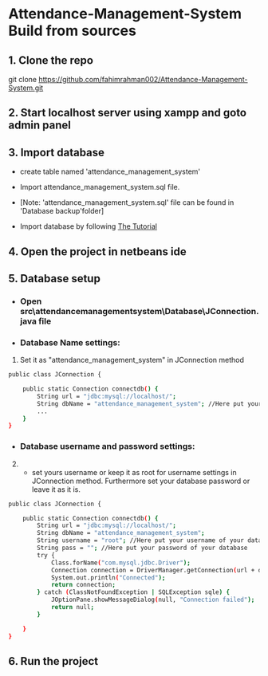 # Attendance-Management-System Build from sources

## 1. Clone the repo

git clone https://github.com/fahimrahman002/Attendance-Management-System.git

## 2. Start localhost server using xampp and goto admin panel

## 3. Import database

- create table named 'attendance_management_system'

- Import attendance_management_system.sql file.

* [Note: 'attendance_management_system.sql' file can be found in 'Database backup'folder]

- Import database by following [The Tutorial](https://youtu.be/jW5lrS6EUPM)

## 4. Open the project in netbeans ide

## 5. Database setup

- ### Open src\attendancemanagementsystem\Database\JConnection.java file

- ### Database Name settings:

1.  Set it as "attendance_management_system" in JConnection method

```sh
public class JConnection {

    public static Connection connectdb() {
        String url = "jdbc:mysql://localhost/";
        String dbName = "attendance_management_system"; //Here put your database name
        ...
    }
}
```

- ### Database username and password settings:

2.  - set yours username or keep it as root for username settings in JConnection method. Furthermore set your database password or leave it as it is.

```sh
public class JConnection {

    public static Connection connectdb() {
        String url = "jdbc:mysql://localhost/";
        String dbName = "attendance_management_system";
        String username = "root"; //Here put your username of your database
        String pass = ""; //Here put your password of your database
        try {
            Class.forName("com.mysql.jdbc.Driver");
            Connection connection = DriverManager.getConnection(url + dbName, username, pass);
            System.out.println("Connected");
            return connection;
        } catch (ClassNotFoundException | SQLException sqle) {
            JOptionPane.showMessageDialog(null, "Connection failed");
            return null;
        }

    }
}
```

## 6. Run the project
